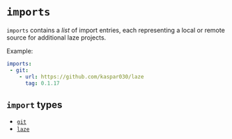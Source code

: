 # `imports`

`imports` contains a _list_ of import entries, each representing a local or
remote source for additional laze projects.

Example:

```yaml
imports:
 - git:
    - url: https://github.com/kaspar030/laze
      tag: 0.1.17
```

## `import` types

- [`git`](./import/git.md)
- [`laze`](./import/laze.md)
